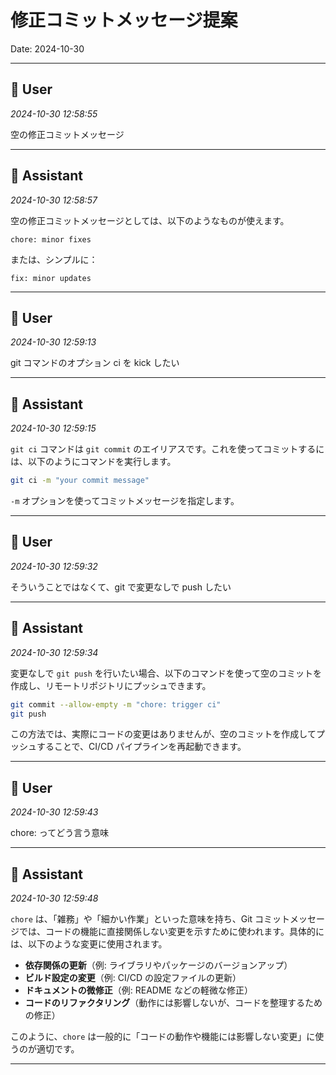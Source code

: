 # 修正コミットメッセージ提案

Date: 2024-10-30

---

## 👤 User
*2024-10-30 12:58:55*

空の修正コミットメッセージ

---

## 🤖 Assistant
*2024-10-30 12:58:57*

空の修正コミットメッセージとしては、以下のようなものが使えます。

```
chore: minor fixes
```

または、シンプルに：

```
fix: minor updates
```

---

## 👤 User
*2024-10-30 12:59:13*

git コマンドのオプション ci  を kick したい

---

## 🤖 Assistant
*2024-10-30 12:59:15*

`git ci` コマンドは `git commit` のエイリアスです。これを使ってコミットするには、以下のようにコマンドを実行します。

```bash
git ci -m "your commit message"
```

`-m` オプションを使ってコミットメッセージを指定します。

---

## 👤 User
*2024-10-30 12:59:32*

そういうことではなくて、git で変更なしで push したい

---

## 🤖 Assistant
*2024-10-30 12:59:34*

変更なしで `git push` を行いたい場合、以下のコマンドを使って空のコミットを作成し、リモートリポジトリにプッシュできます。

```bash
git commit --allow-empty -m "chore: trigger ci"
git push
```

この方法では、実際にコードの変更はありませんが、空のコミットを作成してプッシュすることで、CI/CD パイプラインを再起動できます。

---

## 👤 User
*2024-10-30 12:59:43*

chore: ってどう言う意味

---

## 🤖 Assistant
*2024-10-30 12:59:48*

`chore` は、「雑務」や「細かい作業」といった意味を持ち、Git コミットメッセージでは、コードの機能に直接関係しない変更を示すために使われます。具体的には、以下のような変更に使用されます。

- **依存関係の更新**（例: ライブラリやパッケージのバージョンアップ）
- **ビルド設定の変更**（例: CI/CD の設定ファイルの更新）
- **ドキュメントの微修正**（例: README などの軽微な修正）
- **コードのリファクタリング**（動作には影響しないが、コードを整理するための修正）

このように、`chore` は一般的に「コードの動作や機能には影響しない変更」に使うのが適切です。

---
